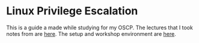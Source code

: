 # Linux Privilege Escalation
This is a guide a made while studying for my OSCP. The lectures that I took notes from are <a href="">here</a>. The setup and workshop environment are <a href="https://github.com/sagishahar/lpeworkshop">here</a>.

## 